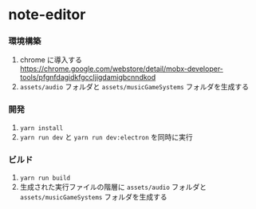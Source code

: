 # note-editor


### 環境構築

1. chrome に導入する  
https://chrome.google.com/webstore/detail/mobx-developer-tools/pfgnfdagidkfgccljigdamigbcnndkod
1. `assets/audio` フォルダと `assets/musicGameSystems` フォルダを生成する

### 開発

1. `yarn install` 
1. `yarn run dev` と `yarn run dev:electron` を同時に実行 

### ビルド

1. `yarn run build`
1. 生成された実行ファイルの階層に `assets/audio` フォルダと `assets/musicGameSystems` フォルダを生成する
